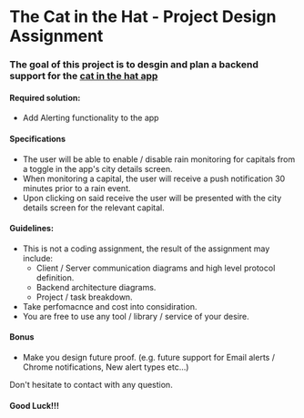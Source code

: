 # The Cat in the Hat - Project Design Assignment


### The goal of this project is to desgin and plan a backend support for the [cat in the hat app](https://github.com/climacell/mobile-home-assignment)

#### Required solution:
* Add Alerting functionality to the app

#### Specifications
* The user will be able to enable / disable rain monitoring for capitals from a toggle in the app's city details screen.
* When monitoring a capital, the user will receive a push notification 30 minutes prior to a rain event.
* Upon clicking on said receive the user will be presented with the city details screen for the relevant capital.


#### Guidelines:
* This is not a coding assignment, the result of the assignment may include:
  * Client / Server communication diagrams and high level protocol definition.
  * Backend architecture diagrams.
  * Project / task breakdown.
* Take perfomacnce and cost into considiration.
* You are free to use any tool / library / service of your desire.

#### Bonus 
* Make you design future proof. (e.g. future support for Email alerts / Chrome notifications, New alert types etc...)

Don't hesitate to contact with any question.
#### Good Luck!!!
